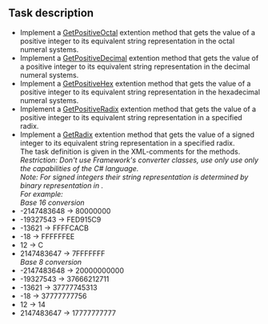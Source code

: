 ## Task description

- Implement a [GetPositiveOctal](NumeralSystems/Converter.cs#L13) extention method that gets the value of a positive integer to its equivalent string representation in the octal numeral systems.
- Implement a [GetPositiveDecimal](NumeralSystems/Converter.cs#L21) extention method that gets the value of a positive integer to its equivalent string representation in the decimal numeral systems.
- Implement a [GetPositiveHex](NumeralSystems/Converter.cs#L29) extention method that gets the value of a positive integer to its equivalent string representation in the hexadecimal numeral systems.
- Implement a [GetPositiveRadix](NumeralSystems/Converter.cs#L39) extention method that gets the value of a positive integer to its equivalent string representation in a specified radix.
- Implement a [GetRadix](NumeralSystems/Converter.cs#L48) extention method that gets the value of a signed integer to its equivalent string representation in a specified radix.    
The task definition is given in the XML-comments for the methods.     
_Restriction: Don't use Framework's converter classes, use only use only the capabilities of the C# language._     
_Note: For signed integers their string representation is determined by binary representation in ._      
_For example:_      
_Base 16 conversion_
- -2147483648       ->  80000000     
- -19327543         ->  FED915C9    
- -13621            ->  FFFFCACB    
- -18               ->  FFFFFFEE    
- 12                ->  C     
- 2147483647        ->  7FFFFFFF   
_Base 8 conversion_      
- -2147483648       ->  20000000000
- -19327543         ->  37666212711
- -13621            ->  37777745313
- -18               ->  37777777756
- 12                ->  14
- 2147483647        ->  17777777777    